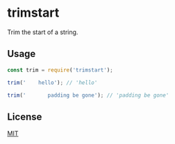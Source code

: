 # trimstart

Trim the start of a string.

## Usage

```javascript
const trim = require('trimstart');

trim('    hello'); // 'hello'

trim('       padding be gone'); // 'padding be gone'
```

## License

[MIT](LICENSE)
